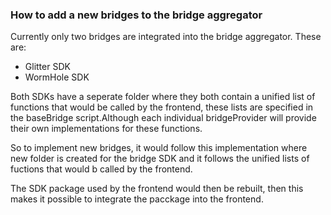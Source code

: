 ### How to add a new bridges to the bridge aggregator
Currently only two bridges are integrated into the bridge aggregator. These are:
- Glitter SDK 
- WormHole SDK

Both SDKs have a seperate folder where they both contain  a unified list of functions that would be called by the frontend, these lists are specified in the baseBridge script.Although each individual bridgeProvider will provide their own implementations for these functions. 

So to implement new bridges, it would follow this implementation where new folder is created for the bridge SDK and it follows the unified lists of fuctions that would b called by the frontend. 

The SDK package used by the frontend would then be rebuilt, then this makes it possible to integrate the pacckage into the frontend.